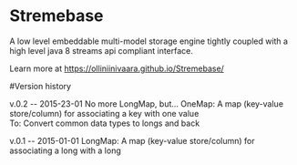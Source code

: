# Stremebase
A low level embeddable multi-model storage engine tightly coupled with a high level java 8 streams api compliant interface.

Learn more at https://olliniinivaara.github.io/Stremebase/


#Version history

v.0.2  --  2015-23-01 
No more LongMap, but...
OneMap: A map (key-value store/column) for associating a key with one value  
To: Convert common data types to longs and back

v.0.1  --  2015-01-01 
LongMap: A map (key-value store/column) for associating a long with a long
